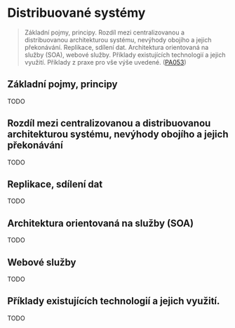# Distribuované systémy
> Základní pojmy, principy. Rozdíl mezi centralizovanou a distribuovanou architekturou systému, nevýhody obojího a jejich překonávání. Replikace, sdílení dat. Architektura orientovaná na služby (SOA), webové služby. Příklady existujících technologií a jejich využití. Příklady z praxe pro vše výše uvedené. ([PA053](https://is.muni.cz/auth/el/fi/jaro2023/PA053/um/))

## Základní pojmy, principy
TODO

## Rozdíl mezi centralizovanou a distribuovanou architekturou systému, nevýhody obojího a jejich překonávání
TODO

## Replikace, sdílení dat
TODO

## Architektura orientovaná na služby (SOA)
TODO

## Webové služby
TODO

## Příklady existujících technologií a jejich využití.
TODO
